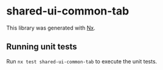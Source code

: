 # shared-ui-common-tab

This library was generated with [Nx](https://nx.dev).

## Running unit tests

Run `nx test shared-ui-common-tab` to execute the unit tests.
